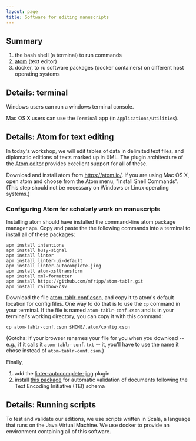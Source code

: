 ```yaml
---
layout: page
title: Software for editing manuscripts
---
```


## Summary

1.  the bash shell (a terminal) to run commands
2.  [atom](https://atom.io) (text editor)
4.  docker, to ru software packages (docker containers) on different host operating systems


## Details: terminal

Windows users can run a windows terminal console.

Mac OS X users can use the `Terminal` app (in `Applications/Utilities`).


## Details:  Atom for text editing

In today's workshop, we will edit tables of data in delimited text files, and diplomatic editions of texts marked up in XML.  The plugin architecture of the [Atom editor](https://atom.io/) provides excellent support for all of these.

Download and install atom from <https://atom.io/>. If you are using Mac OS X, open atom and choose from the Atom menu, "Install Shell Commands".  (This step should not be necessary on Windows or Linux operating systems.)


### Configuring Atom for scholarly work on manuscripts


Installing atom should have installed the command-line atom package manager `apm`.   Copy and paste the the following commands into a terminal to install all of these packages:

    apm install intentions
    apm install busy-signal
    apm install linter
    apm install linter-ui-default
    apm install linter-autocomplete-jing
    apm install atom-xsltransform
    apm install xml-formatter
    apm install https://github.com/mfripp/atom-tablr.git
    apm install rainbow-csv



Download the file [atom-tablr-conf.cson](http://hcmid.github.io/tech/atom-tablr-conf.cson), and copy it to atom's default location for config files. One way to do that is to use the `cp` command in your terminal.  If the file is named `atom-tablr-conf.cson` and is in your terminal's working directory, you can copy it with this command:

    cp atom-tablr-conf.cson $HOME/.atom/config.cson


(Gotcha: if your browser renames your file for you  when you download -- e.g., if it calls it `atom-tablr-conf.txt` -- it, you'll have to use the name it chose instead of `atom-tablr-conf.cson`.)


Finally,

1. add the [linter-autocomplete-jing](https://github.com/aerhard/linter-autocomplete-jing) plugin
2. install [this package](https://github.com/neelsmith/atomic-tei) for automatic validation of documents following the Text Encoding Initiative (TEI) schema



## Details:  Running scripts

To test and validate our editions, we use scripts written in Scala, a language that runs on the Java Virtual Machine.   We use docker to provide an environment containing all of this software.
